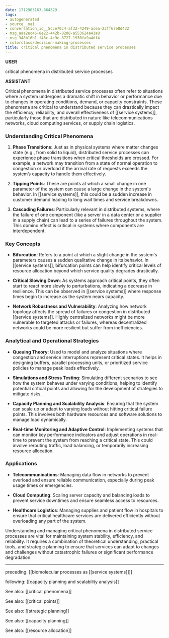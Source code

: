 ```yaml
---
date: 1712903163.864329
tags:
- autogenerated
- source__oai
- conversation_id__5cce70c4-af32-4249-acea-23ff67e8d432
- msg_aaa2ec46-8e22-442b-8288-a553624a41a8
- msg_348b16b1-f46c-4c9e-8727-1930fa9a4df4
- colorclass/decision-making-processes
title: critical phenomena in distributed service processes
---
```


**USER**

critical phenomena in distributed service processes


**ASSISTANT**

Critical phenomena in distributed service processes often refer to situations where a system undergoes a dramatic shift in behavior or performance due to changes in operating conditions, demand, or capacity constraints. These phenomena are critical to understand because they can drastically impact the efficiency, reliability, and overall effectiveness of [[service systems]], particularly those that are distributed in nature like telecommunications networks, cloud computing services, or supply chain logistics.

### Understanding Critical Phenomena

1. **Phase Transitions**: Just as in physical systems where matter changes state (e.g., from solid to liquid), distributed service processes can experience phase transitions when critical thresholds are crossed. For example, a network may transition from a state of normal operation to congestion or overload if the arrival rate of requests exceeds the system’s capacity to handle them effectively.

2. **Tipping Points**: These are points at which a small change in one parameter of the system can cause a large change in the system's behavior. In [[service systems]], this could be a sudden increase in customer demand leading to long wait times and service breakdowns.

3. **Cascading Failures**: Particularly relevant in distributed systems, where the failure of one component (like a server in a data center or a supplier in a supply chain) can lead to a series of failures throughout the system. This domino effect is critical in systems where components are interdependent.

### Key Concepts

- **Bifurcation**: Refers to a point at which a slight change in the system's parameters causes a sudden qualitative change in its behavior. In [[service systems]], bifurcation points can help identify critical levels of resource allocation beyond which service quality degrades drastically.

- **Critical Slowing Down**: As systems approach critical points, they often start to react more slowly to perturbations, indicating a decrease in resilience. This can be observed in [[service systems]] where response times begin to increase as the system nears capacity.

- **Network Robustness and Vulnerability**: Analyzing how network topology affects the spread of failures or congestion in distributed [[service systems]]. Highly centralized networks might be more vulnerable to targeted attacks or failures, whereas decentralized networks could be more resilient but suffer from inefficiencies.

### Analytical and Operational Strategies

- **Queuing Theory**: Used to model and analyze situations where congestion and service interruptions represent critical states. It helps in designing buffers, parallel processing units, or prioritized service policies to manage peak loads effectively.

- **Simulations and Stress Testing**: Simulating different scenarios to see how the system behaves under varying conditions, helping to identify potential critical points and allowing for the development of strategies to mitigate risks.

- **Capacity Planning and Scalability Analysis**: Ensuring that the system can scale up or adapt to varying loads without hitting critical failure points. This involves both hardware resources and software solutions to manage load dynamically.

- **Real-time Monitoring and Adaptive Control**: Implementing systems that can monitor key performance indicators and adjust operations in real-time to prevent the system from reaching a critical state. This could involve rerouting traffic, load balancing, or temporarily increasing resource allocation.

### Applications

- **Telecommunications**: Managing data flow in networks to prevent overload and ensure reliable communication, especially during peak usage times or emergencies.

- **Cloud Computing**: Scaling server capacity and balancing loads to prevent service downtimes and ensure seamless access to resources.

- **Healthcare Logistics**: Managing supplies and patient flow in hospitals to ensure that critical healthcare services are delivered efficiently without overloading any part of the system.

Understanding and managing critical phenomena in distributed service processes are vital for maintaining system stability, efficiency, and reliability. It requires a combination of theoretical understanding, practical tools, and strategic planning to ensure that services can adapt to changes and challenges without catastrophic failures or significant performance degradation.


---

preceding: [[biomolecular processes as [[service systems]]]]  


following: [[capacity planning and scalability analysis]]

See also: [[critical phenomena]]


See also: [[critical points]]


See also: [[strategic planning]]


See also: [[capacity planning]]


See also: [[resource allocation]]